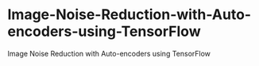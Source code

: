 # Image-Noise-Reduction-with-Auto-encoders-using-TensorFlow
Image Noise Reduction with Auto-encoders using TensorFlow
